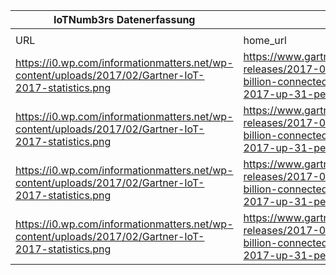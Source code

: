 |IoTNumb3rs Datenerfassung|||||||||||
| ---- | ---- | ---- | ---- | ---- | ---- | ---- | ---- | ---- | ---- | ---- |
||||||||||||
|URL|home_url|filename|device_class|device_count|market_class|market_volume|prognosis_year|publication_year|authorship_class|Dropbox folder|
|https://i0.wp.com/informationmatters.net/wp-content/uploads/2017/02/Gartner-IoT-2017-statistics.png|https://www.gartner.com/en/newsroom/press-releases/2017-02-07-gartner-says-8-billion-connected-things-will-be-in-use-in-2017-up-31-percent-from-2016|file6_Gartner-IoT-2017-statistics.png|units installed|6300000|||2016|2017|expert|Pattoho/20190115-1503|
|https://i0.wp.com/informationmatters.net/wp-content/uploads/2017/02/Gartner-IoT-2017-statistics.png|https://www.gartner.com/en/newsroom/press-releases/2017-02-07-gartner-says-8-billion-connected-things-will-be-in-use-in-2017-up-31-percent-from-2016|file6_Gartner-IoT-2017-statistics.png|units installed|8300000|||2016|2017|expert|Pattoho/20190115-1503|
|https://i0.wp.com/informationmatters.net/wp-content/uploads/2017/02/Gartner-IoT-2017-statistics.png|https://www.gartner.com/en/newsroom/press-releases/2017-02-07-gartner-says-8-billion-connected-things-will-be-in-use-in-2017-up-31-percent-from-2016|file6_Gartner-IoT-2017-statistics.png|units installed|11100000|||2016|2017|expert|Pattoho/20190115-1503|
|https://i0.wp.com/informationmatters.net/wp-content/uploads/2017/02/Gartner-IoT-2017-statistics.png|https://www.gartner.com/en/newsroom/press-releases/2017-02-07-gartner-says-8-billion-connected-things-will-be-in-use-in-2017-up-31-percent-from-2016|file6_Gartner-IoT-2017-statistics.png|units installed|20400000|||2016|2017|expert|Pattoho/20190115-1503|
